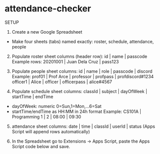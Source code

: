# attendance-checker
SETUP
1) Create a new Google Spreadsheet
- Make four sheets (tabs) named exactly: roster, schedule, attendance, people


2) Populate roster sheet columns (header row): id | name | passcode
Example rows:
20201001 | Juan Dela Cruz | pass123


3) Populate people sheet columns: id | name | role | passcode | discord
Example:
prof01 | Prof Arce | professor | profpass | profdiscord#1234
officer1 | Alice | officer | officerpass | alice#4567


4) Populate schedule sheet columns: classId | subject | dayOfWeek | startTime | endTime
- dayOfWeek: numeric 0=Sun,1=Mon,...6=Sat
- startTime/endTime as HH:MM in 24h format
Example:
CS101A | Programming 1 | 2 | 08:00 | 09:30


5) attendance sheet columns: date | time | classId | userId | status
(Apps Script will append rows automatically)


6) In the Spreadsheet go to Extensions → Apps Script, paste the Apps Script code below and save.

    <!-- ===================================================================
                            GOOGLE APPS SCRIPT (BACKEND)
      Paste the following code into the script editor for your Google Sheet (Extensions → Apps Script)
      Then deploy as Web App (execute as: Me; who has access: Anyone with link OR Only you / your org)
  
      IMPORTANT: Update SHEET names to match the sheet you create (roster, schedule, attendance, people)
  
      File: apps_script.gs
  =================================================================== -->
  
  <script type="text/plain" id="apps_script">// ---------- Apps Script code (server side) ----------
  // Paste this into Apps Script editor and save as Code.gs
  
  const SHEET_NAME_ROSTER = 'roster';
  const SHEET_NAME_SCHEDULE = 'schedule';
  const SHEET_NAME_ATTEND = 'attendance';
  const SHEET_NAME_PEOPLE = 'people';
  
  function doGet(e){
    // simple router for GET actions
    try{
      const action = e.parameter.action;
      if (!action) return ContentService.createTextOutput(JSON.stringify({ok:false,error:'no action'})).setMimeType(ContentService.MimeType.JSON);
      if (action === 'getScheduleForDay') return jsonOk(getScheduleForToday());
      if (action === 'listPeople') return jsonOk(listPeople());
      if (action === 'listClasses') return jsonOk(listClasses());
      return jsonOk({});
    }catch(err){ return jsonErr(err.message);} 
  }
  
  function doPost(e){
    try{
      const action = e.parameter.action || JSON.parse(e.postData.contents).action || null;
      const payload = e.postData ? JSON.parse(e.postData.contents) : {};
      if (!action) return jsonErr('no action');
      if (action === 'login') return jsonOk(login(payload));
      if (action === 'checkin') return jsonOk(checkin(payload));
      if (action === 'downloadReport') return jsonOk(downloadReport(payload));
      if (action === 'getMyAttendance') return jsonOk(getMyAttendance(payload));
      return jsonErr('unknown action');
    }catch(err){ return jsonErr(err.message);} 
  }
  
  // helpers
  function jsonOk(data){ return ContentService.createTextOutput(JSON.stringify({ok:true,data:data})).setMimeType(ContentService.MimeType.JSON); }
  function jsonErr(msg){ return ContentService.createTextOutput(JSON.stringify({ok:false,error:msg})).setMimeType(ContentService.MimeType.JSON); }
  
  function getSpreadsheet(){ return SpreadsheetApp.getActiveSpreadsheet(); }
  
  function login(payload){
    const ss = getSpreadsheet();
    const roster = ss.getSheetByName(SHEET_NAME_ROSTER);
    const people = ss.getSheetByName(SHEET_NAME_PEOPLE);
    const role = payload.role; const id = payload.id; const pass = payload.pass;
    // search roster for students
    if (role === 'student'){
      const vals = roster.getDataRange().getValues(); // header: id,name,passcode
      for (let i=1;i<vals.length;i++){
        if (String(vals[i][0]) === String(id) && String(vals[i][2]) === String(pass)){
          return {user:{id:vals[i][0],name:vals[i][1],role:'student'}};
        }
      }
      return {error:'invalid student credentials'};
    }
    // officers / professors / admin
    const pvals = people.getDataRange().getValues(); // header: id,name,role,passcode,discord
    for (let i=1;i<pvals.length;i++){
      if (String(pvals[i][0]) === String(id) && String(pvals[i][3]) === String(pass)){
        return {user:{id:pvals[i][0],name:pvals[i][1],role:pvals[i][2],discord:pvals[i][4]}};
      }
    }
    return {error:'invalid credentials'};
  }
  
  function getScheduleForToday(){
    // schedule sheet columns: classId,subject,dayOfWeek,startTime,endTime
    const ss = getSpreadsheet();
    const sh = ss.getSheetByName(SHEET_NAME_SCHEDULE);
    const vals = sh.getDataRange().getValues();
    const dow = new Date().getDay(); // 0 Sun, 1 Mon...
    // The user's "section" schedule is assumed to be all entries on the schedule sheet
    const res = [];
    for (let i=1;i<vals.length;i++){
      const row = vals[i];
      const rowDow = parseInt(row[2]);
      if (rowDow === dow){ res.push({classId:row[0],subject:row[1],dayOfWeek:row[2],startTime:row[3],endTime:row[4]}); }
    }
    return res;
  }
  
  function listPeople(){
    const ss = getSpreadsheet();
    const sh = ss.getSheetByName(SHEET_NAME_PEOPLE);
    const vals = sh.getDataRange().getValues();
    const out=[];
    for (let i=1;i<vals.length;i++) out.push({id:vals[i][0],name:vals[i][1],role:vals[i][2],discord:vals[i][4]});
    return out;
  }
  
  function listClasses(){
    const ss = getSpreadsheet();
    const sh = ss.getSheetByName(SHEET_NAME_SCHEDULE];
  }
  
  function listClasses(){
    const ss = getSpreadsheet();
    const sh = ss.getSheetByName(SHEET_NAME_SCHEDULE);
    const vals = sh.getDataRange().getValues();
    const out=[];
    for (let i=1;i<vals.length;i++) out.push({classId:vals[i][0],subject:vals[i][1]});
    return out;
  }
  
  function checkin(payload){
    const ss = getSpreadsheet();
    const sh = ss.getSheetByName(SHEET_NAME_SCHEDULE);
    const as = ss.getSheetByName(SHEET_NAME_ATTEND);
    const classId = payload.classId; const userId=payload.userId;
    // find class start time
    const vals = sh.getDataRange().getValues();
    let found = null;
    for (let i=1;i<vals.length;i++) if (String(vals[i][0])===String(classId)) { found=vals[i]; break; }
    if (!found) return {error:'class not found'};
    const startTime = found[3]; // "HH:MM"
    const date = Utilities.formatDate(new Date(), Session.getScriptTimeZone(), 'yyyy-MM-dd');
    const now = new Date();
    const parts = startTime.split(':');
    const st = new Date(); st.setHours(parseInt(parts[0]),parseInt(parts[1]),0,0);
    const openWindow = new Date(st.getTime() - 10*60000);
    const lateThreshold = new Date(st.getTime() + 5*60000);
    const absentThreshold = new Date(st.getTime() + 10*60000);
    if (now < openWindow) return {error:'check-in not open yet'};
    if (now >= absentThreshold) return {error:'check-in closed (marked absent)'};
    const status = now <= lateThreshold ? 'Present' : 'Late';
    // record attendance: date,time,classId,userId,status
    as.appendRow([date,Utilities.formatDate(now, Session.getScriptTimeZone(), 'HH:mm:ss'),classId,userId,status]);
    return {status};
  }
  
  function downloadReport(payload){
    // simple CSV generator. payload: date, classId, type, userId
    const date = payload.date;
    const classId = payload.classId;
    const type = payload.type;
    const ss = getSpreadsheet();
    const as = ss.getSheetByName(SHEET_NAME_ATTEND);
    const vals = as.getDataRange().getValues();
    const rows = [ ['date','time','classId','userId','status'] ];
    for (let i=1;i<vals.length;i++){
      const r = vals[i];
      if (date && date !== '' && r[0] !== date) continue;
      if (classId && classId !== 'all' && r[2] !== classId) continue;
      rows.push([r[0],r[1],r[2],r[3],r[4]]);
    }
    // convert to CSV
    const csv = rows.map(r=>r.map(c=> '"'+String(c).replace(/"/g,'""')+'"').join(',')).join('\n');
    return {csv};
  }
  
  function getMyAttendance(payload){
    const userId = payload.userId;
    const ss = getSpreadsheet();
    const as = ss.getSheetByName(SHEET_NAME_ATTEND);
    const vals = as.getDataRange().getValues();
    const out = [];
    for (let i=1;i<vals.length;i++) if (String(vals[i][3]) === String(userId)) out.push({date:vals[i][0],time:vals[i][1],classId:vals[i][2],status:vals[i][4]});
    return out;
  }
  
  // end of apps script
  </script>


8) Deploy the Apps Script as a Web App: Publish → Deploy as web app (or Deploy -> New deployment)
- Set "Execute as" to: Me (so the script can read and write the sheet)
- Set "Who has access" to: Anyone (or Anyone with link) OR restrict to your domain if using Workspace.
- Copy the Web App URL and paste into the front-end constant GAS_BASE in index.html.


8) Host the front-end index.html on GitHub Pages or any static host (Netlify, Vercel, GitHub Pages). Replace GAS_BASE with the deployed URL.


9) Notes on roles & permissions:
- Students: defined in roster. They can only check themselves in (checkin function uses userId provided by logged-in user and records that user).
- Professors & Officers: defined in people sheet with a role field. Professors can download reports using the Generate button.
- Admin: add a person with role 'admin' in people sheet to have full access.


10) Improvements & security:
- Use Google Sign-In or deploy the Apps Script as "Only people in your org" for better auth.
- Add server-side validation that the POSTing origin is your site (via referer) or include an API key.
- Add uniqueness check to prevent multiple checkins in same class and to record geolocation if needed.
